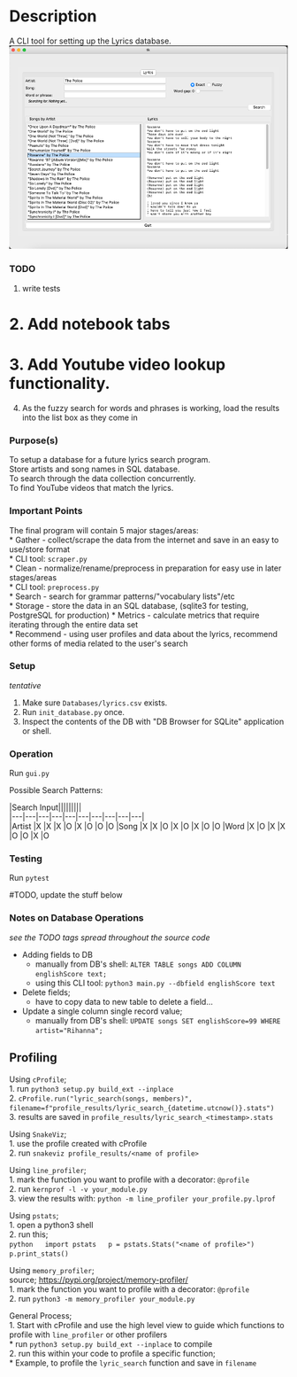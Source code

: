 # Description
A CLI tool for setting up the Lyrics database.
![Screenshot](screenshot.png)

### TODO
1. write tests
# 2. Add notebook tabs
# 3. Add Youtube video lookup functionality.
4. As the fuzzy search for words and phrases is working, load the results into the list box as they come in

### Purpose(s)
To setup a database for a future lyrics search program.  
Store artists and song names in SQL database.  
To search through the data collection concurrently.  
To find YouTube videos that match the lyrics.  

### Important Points
The final program will contain 5 major stages/areas:  
    * Gather    - collect/scrape the data from the internet and save in an easy to use/store format  
        * CLI tool: `scraper.py`  
    * Clean     - normalize/rename/preprocess in preparation for easy use in later stages/areas  
        * CLI tool: `preprocess.py`  
    * Search    - search for grammar patterns/"vocabulary lists"/etc   
    * Storage   - store the data in an SQL database, (sqlite3 for testing, PostgreSQL for production)
    * Metrics   - calculate metrics that require iterating through the entire data set  
    * Recommend - using user profiles and data about the lyrics, recommend other forms of media related to the user's search  

### Setup
_tentative_
1. Make sure `Databases/lyrics.csv` exists.
2. Run `init_database.py` once.
3. Inspect the contents of the DB with "DB Browser for SQLite" application or shell.

### Operation
Run `gui.py`  

Possible Search Patterns:  

|Search Input|||||||||  
|---|---|---|---|---|---|---|---|---|---|  
|Artist  |X   |X   |X   |O   |X   |O   |O   |O
|Song    |X   |X   |O   |X   |O   |X   |O   |O
|Word    |X   |O   |X   |X   |O   |O   |X   |O



### Testing
Run `pytest`  


#TODO, update the stuff below
### Notes on Database Operations
_see the TODO tags spread throughout the source code_
* Adding fields to DB
    * manually from DB's shell: `ALTER TABLE songs ADD COLUMN englishScore text;`
    * using this CLI tool: `python3 main.py --dbfield englishScore text`
* Delete fields;
    * have to copy data to new table to delete a field...
* Update a single column single record value;
    * manually from DB's shell: `UPDATE songs SET englishScore=99 WHERE artist="Rihanna";`



## Profiling
Using `cProfile`;  
    1. run `python3 setup.py build_ext --inplace`  
    2. `cProfile.run("lyric_search(songs, members)", filename=f"profile_results/lyric_search_{datetime.utcnow()}.stats")`  
    3. results are saved in `profile_results/lyric_search_<timestamp>.stats`  

Using `SnakeViz`;  
    1. use the profile created with cProfile  
    2. run `snakeviz profile_results/<name of profile>`  

Using `line_profiler`;  
    1. mark the function you want to profile with a decorator: `@profile`  
    2. run `kernprof -l -v your_module.py`  
    3. view the results with: `python -m line_profiler your_profile.py.lprof`  
    
Using `pstats`;  
    1. open a python3 shell  
    2. run this;  
        ```python  
            import pstats  
            p = pstats.Stats("<name of profile>")  
            p.print_stats()  
        ```  

Using `memory_profiler`;  
    source; https://pypi.org/project/memory-profiler/  
    1. mark the function you want to profile with a decorator: `@profile`  
    2. run `python3 -m memory_profiler your_module.py`  

General Process;  
    1. Start with cProfile and use the high level view to guide which functions to profile with `line_profiler` or other profilers  
        * run `python3 setup.py build_ext --inplace` to compile  
    2. run this within your code to profile a specific function;  
        * Example, to profile the `lyric_search` function and save in `filename`  

